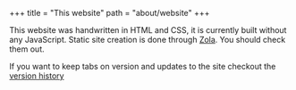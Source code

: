 +++
title = "This website"
path = "about/website"
+++

This website was handwritten in HTML and CSS, it is currently built without any JavaScript. Static site creation is done through [Zola](https://getzola.org). You should check them out.

If you want to keep tabs on version and updates to the site checkout the [version history](/versions)
